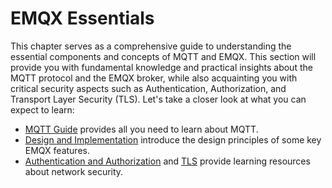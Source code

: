 # EMQX Essentials

This chapter serves as a comprehensive guide to understanding the essential components and concepts of MQTT and EMQX. This section will provide you with fundamental knowledge and practical insights about the MQTT protocol and the EMQX broker, while also acquainting you with critical security aspects such as Authentication, Authorization, and Transport Layer Security (TLS). Let's take a closer look at what you can expect to learn:

- [MQTT Guide](https://www.emqx.com/en/mqtt-guide) provides all you need to learn about MQTT.
- [Design and Implementation](../design/overview.md) introduce the design principles of some key EMQX features.
- [Authentication and Authorization](./emqx-access-control.md) and [TLS](./emqx-tls.md) provide learning resources about network security.

